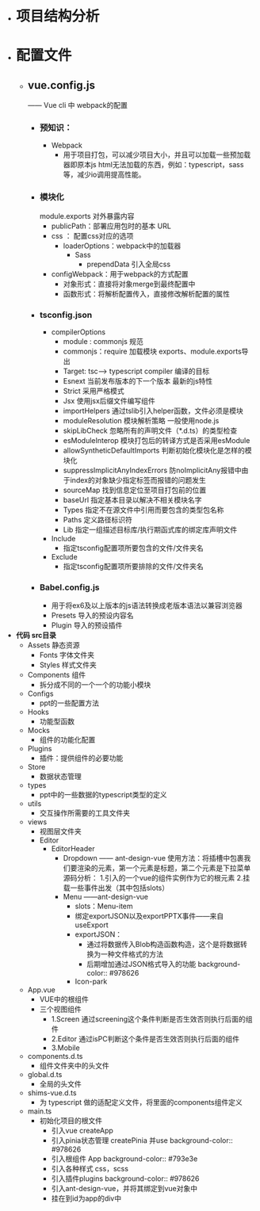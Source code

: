 - # 项目结构分析
- # 配置文件
	- ## vue.config.js
	  —— Vue cli 中 webpack的配置
		- ### 预知识：
			- Webpack
				- 用于项目打包，可以减少项目大小，并且可以加载一些预加载器即原本js html无法加载的东西，例如：typescript，sass等，减少io调用提高性能。
		- ### 模块化
		  module.exports 对外暴露内容
			- publicPath：部署应用包时的基本 URL
			- css  ： 配置css对应的选项
				- loaderOptions：webpack中的加载器
					- Sass
						- prependData 引入全局css
			- configWebpack：用于webpack的方式配置
				- 对象形式：直接将对象merge到最终配置中
				- 函数形式：将解析配置传入，直接修改解析配置的属性
		- ### tsconfig.json
			- compilerOptions
				- module : commonjs 规范
				- commonjs：require 加载模块 exports、module.exports导出
				- Target:  tsc--> typescript compiler  编译的目标
				- Esnext 当前发布版本的下一个版本 最新的js特性
				- Strict 采用严格模式
				- Jsx 使用jsx后缀文件编写组件
				- importHelpers 通过tslib引入helper函数，文件必须是模块
				- moduleResolution 模块解析策略 一般使用node.js
				- skipLibCheck 忽略所有的声明文件（*.d.ts）的类型检查
				- esModuleInterop 模块打包后的转译方式是否采用esModule
				- allowSyntheticDefaultImports 判断初始化模块化是怎样的模块化
				- suppressImplicitAnyIndexErrors 防noImplicitAny报错中由于index的对象缺少指定标签而报错的问题发生
				- sourceMap 找到信息定位至项目打包前的位置
				- baseUrl 指定基本目录以解决不相关模块名字
				- Types 指定不在源文件中引用而要包含的类型包名称
				- Paths 定义路径标识符
				- Lib 指定一组描述目标库/执行期函式库的绑定库声明文件
			- Include
				- 指定tsconfig配置项所要包含的文件/文件夹名
			- Exclude
				- 指定tsconfig配置项所要排除的文件/文件夹名
		- ### Babel.config.js
			- 用于将ex6及以上版本的js语法转换成老版本语法以兼容浏览器
			- Presets 导入的预设内容名
			- Plugin 导入的预设插件
- **代码 src目录**
	- Assets 静态资源
		- Fonts 字体文件夹
		- Styles 样式文件夹
	- Components 组件
		- 拆分成不同的一个一个的功能小模块
	- Configs
		- ppt的一些配置方法
	- Hooks
		- 功能型函数
	- Mocks
		- 组件的功能化配置
	- Plugins
		- 插件：提供组件的必要功能
	- Store
		- 数据状态管理
	- types
		- ppt中的一些数据的typescript类型的定义
	- utils
		- 交互操作所需要的工具文件夹
	- views
		- 视图层文件夹
		- Editor
			- EditorHeader
				- Dropdown —— ant-design-vue
				  使用方法：将插槽中包裹我们要渲染的元素，第一个元素是标题，第二个元素是下拉菜单
				  源码分析：
				  1.引入的一个vue的组件实例作为它的根元素
				  2.挂载一些事件出发（其中包括slots）
				- Menu ——ant-design-vue
					- slots：Menu-item
					- 绑定exportJSON以及exportPPTX事件——来自useExport
					- exportJSON：
						- 通过将数据传入Blob构造函数构造，这个是将数据转换为一种文件格式的方法
						- 后期增加通过JSON格式导入的功能
						  background-color:: #978626
					- Icon-park
	- App.vue
		- VUE中的根组件
		- 三个视图组件
			- 1.Screen
			  		  通过screening这个条件判断是否生效否则执行后面的组件
			- 2.Editor
			  		  通过isPC判断这个条件是否生效否则执行后面的组件
			- 3.Mobile
	- components.d.ts
		- 组件文件夹中的头文件
	- global.d.ts
		- 全局的头文件
	- shims-vue.d.ts
		- 为 typescript 做的适配定义文件，将里面的components组件定义
	- main.ts
		- 初始化项目的根文件
			- 引入vue createApp
			- 引入pinia状态管理 createPinia 并use
			  background-color:: #978626
			- 引入根组件 App
			  background-color:: #793e3e
			- 引入各种样式 css，scss
			- 引入插件plugins
			  background-color:: #978626
			- 引入ant-design-vue，并将其绑定到vue对象中
			- 挂在到id为app的div中